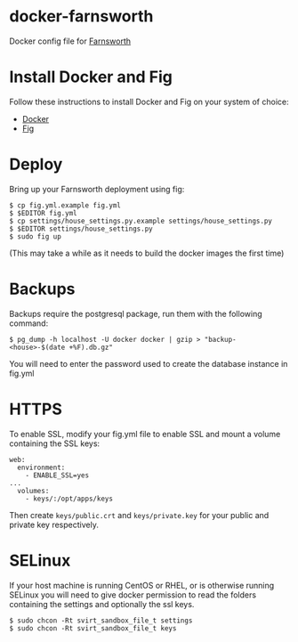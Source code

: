 # docker-farnsworth

Docker config file for [Farnsworth](https://github.com/knagra/farnsworth)

# Install Docker and Fig

Follow these instructions to install Docker and Fig on your system of choice:

- [Docker](http://docs.docker.com/installation/)
- [Fig](http://www.fig.sh/install.html)

# Deploy

Bring up your Farnsworth deployment using fig:

```
$ cp fig.yml.example fig.yml
$ $EDITOR fig.yml
$ cp settings/house_settings.py.example settings/house_settings.py
$ $EDITOR settings/house_settings.py
$ sudo fig up
```

(This may take a while as it needs to build the docker images the first time)

# Backups

Backups require the postgresql package, run them with the following command:

```
$ pg_dump -h localhost -U docker docker | gzip > "backup-<house>-$(date +%F).db.gz"
```

You will need to enter the password used to create the database instance in fig.yml

# HTTPS

To enable SSL, modify your fig.yml file to enable SSL and mount a volume containing the SSL keys:

```
web:
  environment:
    - ENABLE_SSL=yes
...
  volumes:
    - keys/:/opt/apps/keys
```

Then create `keys/public.crt` and `keys/private.key` for your public and private key respectively.

# SELinux

If your host machine is running CentOS or RHEL, or is otherwise running SELinux you will need to give docker permission to read the folders containing the settings and optionally the ssl keys.

```
$ sudo chcon -Rt svirt_sandbox_file_t settings
$ sudo chcon -Rt svirt_sandbox_file_t keys
```
